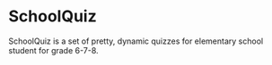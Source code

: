 SchoolQuiz
==========

SchoolQuiz is a set of pretty, dynamic quizzes for elementary school student for grade 6-7-8.
